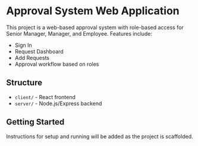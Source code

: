 # Approval System Web Application

This project is a web-based approval system with role-based access for Senior Manager, Manager, and Employee. Features include:
- Sign In
- Request Dashboard
- Add Requests
- Approval workflow based on roles

## Structure
- `client/` - React frontend
- `server/` - Node.js/Express backend

## Getting Started
Instructions for setup and running will be added as the project is scaffolded.
